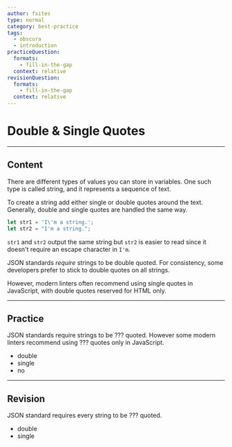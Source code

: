 ```yaml
---
author: fsites
type: normal
category: best-practice
tags:
  - obscura
  - introduction
practiceQuestion:
  formats:
    - fill-in-the-gap
  context: relative
revisionQuestion:
  formats:
    - fill-in-the-gap
  context: relative
---
```


# Double & Single Quotes


---

## Content

There are different types of values you can store in variables. One such type is called string, and it represents a sequence of text. 

To create a string add either single or double quotes around the text. Generally, double and single quotes are handled the same way.

```js
let str1 = 'I\'m a string.';
let str2 = "I'm a string.";
```

`str1` and `str2` output the same string but `str2` is easier to read since it doesn't require an escape character in `I'm`.

JSON standards *require* strings to be double quoted. For consistency, some developers prefer to stick to double quotes on all strings.

However, modern linters often recommend using single quotes in JavaScript, with double quotes reserved for HTML only.


---

## Practice

JSON standards require strings to be ??? quoted. However some modern linters recommend using ??? quotes only in JavaScript.

- double
- single
- no


---

## Revision

JSON standard requires every string to be ??? quoted.

- double
- single
 
